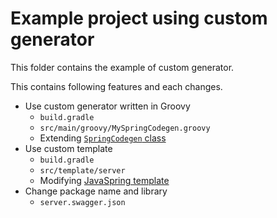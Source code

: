 # Example project using custom generator

This folder contains the example of custom generator.

This contains following features and each changes.

- Use custom generator written in Groovy
  - `build.gradle`
  - `src/main/groovy/MySpringCodegen.groovy`
  - Extending [`SpringCodegen` class](https://github.com/swagger-api/swagger-codegen/blob/master/modules/swagger-codegen/src/main/java/io/swagger/codegen/languages/SpringCodegen.java)
- Use custom template
  - `build.gradle`
  - `src/template/server`
  - Modifying [JavaSpring template](https://github.com/swagger-api/swagger-codegen/tree/master/modules/swagger-codegen/src/main/resources/JavaSpring)
- Change package name and library
  - `server.swagger.json`
